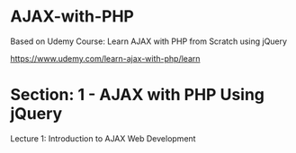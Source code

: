 # AJAX-with-PHP

Based on Udemy Course: Learn AJAX with PHP from Scratch using jQuery

https://www.udemy.com/learn-ajax-with-php/learn

# Section: 1 - AJAX with PHP Using jQuery

Lecture 1: Introduction to AJAX Web Development
